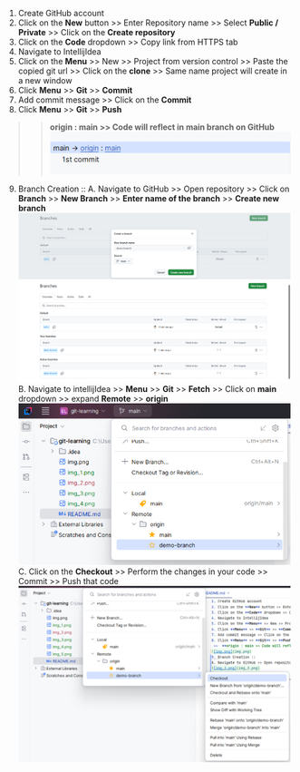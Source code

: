 1. Create GitHub account
2. Click on the **New** button >> Enter Repository name >> Select **Public / Private** >> Click on the **Create repository**
3. Click on the **Code** dropdown >> Copy link from HTTPS tab
4. Navigate to IntellijIdea
5. Click on the **Menu** >> New >> Project from version control >> Paste the copied git url >> Click on the **clone** >> Same name project will create in a new window
6. Click **Menu** >> **Git** >> **Commit**
7. Add commit message >> Click on the **Commit**
8. Click **Menu** >> **Git** >> **Push**
 >>  **origin : main >> Code will reflect in main branch on GitHub**
![img.png](img.png)
9. Branch Creation :: 
A. Navigate to GitHub >> Open repository >> Click on **Branch** >> **New Branch** >> **Enter name of the branch** >> **Create new branch**
![img_3.png](img_3.png)
![img_4.png](img_4.png)
B. Navigate to intellijIdea >> **Menu** >> **Git** >> **Fetch** >> Click on **main** dropdown >> expand **Remote**  >> **origin**
![img_5.png](img_5.png)
C. Click on the **Checkout** >> Perform the changes in your code >> Commit >> Push that code 
![img_6.png](img_6.png)